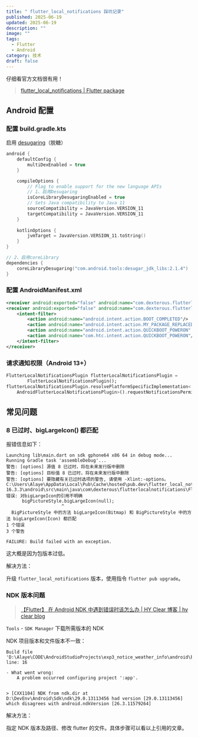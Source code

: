 ```yaml
---
title: " flutter_local_notifications 踩坑记录"
published: 2025-06-19
updated: 2025-06-19
description: ""
image: ""
tags:
  - Flutter
  - Android
category: 技术
draft: false
---
```


仔细看官方文档很有用！

> [flutter_local_notifications | Flutter package](https://pub.dev/packages/flutter_local_notifications#-android-setup)

## Android 配置

### 配置 build.gradle.kts

启用 [desugaring](https://developer.android.com/studio/write/java8-support#library-desugaring)（脱糖）

```kts
android {
    defaultConfig {
        multiDexEnabled = true
    }

    compileOptions {
        // Flag to enable support for the new language APIs
        // 1、启用Desugaring
        isCoreLibraryDesugaringEnabled = true
        // Sets Java compatibility to Java 11
        sourceCompatibility = JavaVersion.VERSION_11
        targetCompatibility = JavaVersion.VERSION_11
    }
  
    kotlinOptions {
        jvmTarget = JavaVersion.VERSION_11.toString()
    }
}

// 2、启用coreLibrary
dependencies {
    coreLibraryDesugaring("com.android.tools:desugar_jdk_libs:2.1.4")
}
```

### 配置 AndroidManifest.xml

```xml
<receiver android:exported="false" android:name="com.dexterous.flutterlocalnotifications.ScheduledNotificationReceiver" />
<receiver android:exported="false" android:name="com.dexterous.flutterlocalnotifications.ScheduledNotificationBootReceiver">
    <intent-filter>
        <action android:name="android.intent.action.BOOT_COMPLETED"/>
        <action android:name="android.intent.action.MY_PACKAGE_REPLACED"/>
        <action android:name="android.intent.action.QUICKBOOT_POWERON" />
        <action android:name="com.htc.intent.action.QUICKBOOT_POWERON"/>
    </intent-filter>
</receiver>
```

### 请求通知权限（Android 13+）

```dart
FlutterLocalNotificationsPlugin flutterLocalNotificationsPlugin =
        FlutterLocalNotificationsPlugin();
flutterLocalNotificationsPlugin.resolvePlatformSpecificImplementation<
    AndroidFlutterLocalNotificationsPlugin>().requestNotificationsPermission();
```

## 常见问题

### 8 已过时、bigLargeIcon() 都匹配

报错信息如下：

```shell
Launching lib\main.dart on sdk gphone64 x86 64 in debug mode...
Running Gradle task 'assembleDebug'...
警告: [options] 源值 8 已过时，将在未来发行版中删除
警告: [options] 目标值 8 已过时，将在未来发行版中删除
警告: [options] 要隐藏有关已过时选项的警告, 请使用 -Xlint:-options。
C:\Users\Alaye\AppData\Local\Pub\Cache\hosted\pub.dev\flutter_local_notifications-16.3.3\android\src\main\java\com\dexterous\flutterlocalnotifications\FlutterLocalNotificationsPlugin.java:1033: 错误: 对bigLargeIcon的引用不明确
      bigPictureStyle.bigLargeIcon(null);
                     ^
  BigPictureStyle 中的方法 bigLargeIcon(Bitmap) 和 BigPictureStyle 中的方法 bigLargeIcon(Icon) 都匹配
1 个错误
3 个警告

FAILURE: Build failed with an exception.
```

这大概是因为包版本过低。

解决方法：

升级 `flutter_local_notifications` 版本，使用指令 `flutter pub upgrade`。

### NDK 版本问题

> [【Flutter】 在 Android NDK 中遇到错误时该怎么办 | HY Clear 博客 | hy clear blog](https://dev.hy-clear.com/article/iaxxjncpou/)

`Tools` - `SDK Manager` 下载所需版本的 NDK

NDK 项目版本和文件版本不一致：

```shell
Build file 'D:\Alaye\CODE\AndroidStudioProjects\exp3_notice_weather_info\android\build.gradle.kts' line: 16

- What went wrong:  
    A problem occurred configuring project ':app'.
    

> [CXX1104] NDK from ndk.dir at D:\DevEnv\Android\Sdk\ndk\29.0.13113456 had version [29.0.13113456] which disagrees with android.ndkVersion [26.3.11579264]
```

解决方法：

指定 NDK 版本及路径、修改 flutter 的文件。具体步骤可以看以上引用的文章。
